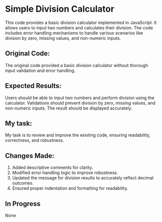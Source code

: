 # Simple Division Calculator
This code provides a basic division calculator implemented in JavaScript. It allows users to input two numbers and calculates their division. The code includes error handling mechanisms to handle various scenarios like division by zero, missing values, and non-numeric inputs.

## Original Code:
The original code provided a basic division calculator without thorough input validation and error handling.

## Expected Results:
Users should be able to input two numbers and perform division using the calculator. Validations should prevent division by zero, missing values, and non-numeric inputs. The result should be displayed accurately.

## My task:
My task is to review and improve the existing code, ensuring readability, correctness, and robustness.

## Changes Made:
1. Added descriptive comments for clarity.
2. Modified error handling logic to improve robustness.
3. Updated the message for division results to accurately reflect decimal outcomes.
4. Ensured proper indentation and formatting for readability.


## In Progress
 None

